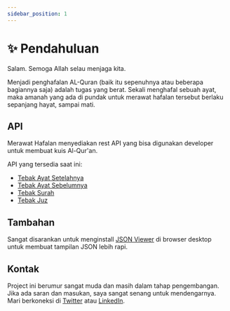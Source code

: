 ```yaml
---
sidebar_position: 1
---
```


# ✨ Pendahuluan

Salam. Semoga Allah selau menjaga kita.

Menjadi penghafalan AL-Quran (baik itu sepenuhnya atau beberapa bagiannya saja) adalah tugas yang berat. Sekali menghafal sebuah ayat, maka amanah yang ada di pundak untuk merawat hafalan tersebut berlaku sepanjang hayat, sampai mati.

## API

Merawat Hafalan menyediakan rest API yang bisa digunakan developer untuk membuat kuis Al-Qur'an.

API yang tersedia saat ini:

- [Tebak Ayat Setelahnya](/docs/api/tebak-ayat-setelahnya)
- [Tebak Ayat Sebelumnya](/docs/api/tebak-ayat-setelahnya)
- [Tebak Surah](/docs/api/tebak-surah)
- [Tebak Juz](/docs/api/tebak-juz)

## Tambahan

Sangat disarankan untuk menginstall [JSON Viewer](https://chrome.google.com/webstore/detail/json-viewer/gbmdgpbipfallnflgajpaliibnhdgobh) di browser desktop untuk membuat tampilan JSON lebih rapi.

## Kontak

Project ini berumur sangat muda dan masih dalam tahap pengembangan. Jika ada saran dan masukan, saya sangat senang untuk mendengarnya. Mari berkoneksi di [Twitter](https://twitter.com/prasastipagi) atau [LinkedIn](https://www.linkedin.com/in/mzakiyuddin/).
